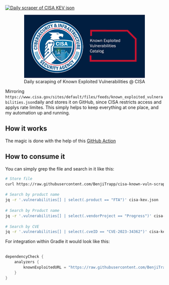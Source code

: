 [![Daily scraper of CISA KEV json](https://github.com/BenjiTrapp/cisa-known-vuln-scraper/actions/workflows/daily-scraper-cisa-kev.yml/badge.svg)](https://github.com/BenjiTrapp/cisa-known-vuln-scraper/actions/workflows/daily-scraper-cisa-kev.yml)

<p align="center">
<img height="200" src="static/cisa.jpg">
<br>Daily scaraping of Known Exploited Vulnerabilities @ CISA
</p>

Mirroring `https://www.cisa.gov/sites/default/files/feeds/known_exploited_vulnerabilities.json`daily and stores it on GitHub, since CISA restricts access and applys rate limites. This simply helps to keep everything at one place, and my automation up and running. 

## How it works
The magic is done with the help of this [GitHub Action](.github/workflows/update.yaml)

## How to consume it

You can simply grep the file and search in it like this:

```bash
# Store file
curl https://raw.githubusercontent.com/BenjiTrapp/cisa-known-vuln-scraper/main/cisa-kev.json -o cisa-kev.json

# Search by product name
jq -r '.vulnerabilities[] | select(.product == "FTA")' cisa-kev.json

# Search by Product name
jq -r '.vulnerabilities[] | select(.vendorProject == "Progress")' cisa-kev.json

# Search by CVE
jq -r '.vulnerabilities[] | select(.cveID == "CVE-2023-34362")' cisa-kev.json
```
For integration within Gradle it would look like this:

```groovy

dependencyCheck {
    analyzers {
        knownExploitedURL = "https://raw.githubusercontent.com/BenjiTrapp/cisa-known-vuln-scraper/main/cisa-kev.json"
    }
}
```
